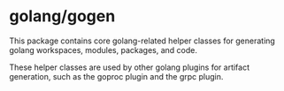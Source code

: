 # golang/gogen 

This package contains core golang-related helper classes for generating golang workspaces, modules, packages, and code.

These helper classes are used by other golang plugins for artifact generation, such as the goproc plugin and the grpc plugin.